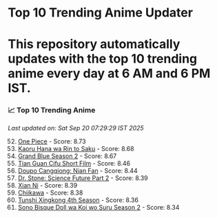 # Top 10 Trending Anime Updater
# This repository automatically updates with the top 10 trending anime every day at 6 AM and 6 PM IST.

<!-- ANIME_LIST_START -->
### 📈 Top 10 Trending Anime

*Last updated on: Sat Sep 20 07:29:29 IST 2025*

52. [One Piece](https://myanimelist.net/anime/21) - Score: 8.73
68. [Kaoru Hana wa Rin to Saku](https://myanimelist.net/anime/59845) - Score: 8.68
73. [Grand Blue Season 2](https://myanimelist.net/anime/59986) - Score: 8.67
168. [Tian Guan Cifu Short Film](https://myanimelist.net/anime/60988) - Score: 8.46
182. [Doupo Cangqiong: Nian Fan](https://myanimelist.net/anime/51039) - Score: 8.44
218. [Dr. Stone: Science Future Part 2](https://myanimelist.net/anime/61322) - Score: 8.39
214. [Xian Ni](https://myanimelist.net/anime/55809) - Score: 8.39
218. [Chiikawa](https://myanimelist.net/anime/50250) - Score: 8.38
243. [Tunshi Xingkong 4th Season](https://myanimelist.net/anime/56524) - Score: 8.36
260. [Sono Bisque Doll wa Koi wo Suru Season 2](https://myanimelist.net/anime/53065) - Score: 8.34

<!-- ANIME_LIST_END -->
